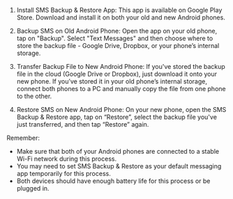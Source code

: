 

1. Install SMS Backup & Restore App: This app is available on Google Play Store. Download and install it on both your old and new Android phones.

2. Backup SMS on Old Android Phone: Open the app on your old phone, tap on "Backup". Select "Text Messages" and then choose where to store the backup file - Google Drive, Dropbox, or your phone’s internal storage.

3. Transfer Backup File to New Android Phone: If you've stored the backup file in the cloud (Google Drive or Dropbox), just download it onto your new phone. If you’ve stored it in your old phone’s internal storage, connect both phones to a PC and manually copy the file from one phone to the other.

4. Restore SMS on New Android Phone: On your new phone, open the SMS Backup & Restore app, tap on “Restore”, select the backup file you've just transferred, and then tap “Restore” again.

Remember:

- Make sure that both of your Android phones are connected to a stable Wi-Fi network during this process.
- You may need to set SMS Backup & Restore as your default messaging app temporarily for this process.
- Both devices should have enough battery life for this process or be plugged in.